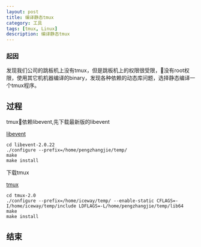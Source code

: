 ```yaml
---
layout: post
title: 编译静态tmux
category: 工具
tags: [tmux, Linux]
description: 编译静态tmux
---
```


### 起因

发现我们公司的跳板机上没有tmux，但是跳板机上的权限很受限，没有root权限，使用其它机机器编译的binary，发现各种依赖的动态库问题，选择静态编译一个tmux程序。

## 过程
tmux依赖libevent,先下载最新版的libevent

[libevent](http://libevent.org/)

```
cd libevent-2.0.22
./configure --prefix=/home/pengzhangjie/temp/
make
make install
```

下载tmux

[tmux](https://github.com/tmux/tmux)


```
cd tmux-2.0
./configure --prefix=/home/iceway/temp/ --enable-static CFLAGS=-I/home/iceway/temp/include LDFLAGS=-L/home/pengzhangjie/temp/lib64
make
make install
```

## 结束
